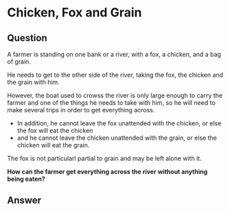 # Chicken, Fox and Grain

## Question
A farmer is standing on one bank or a river, with a fox, a chicken, and a bag of grain.

He needs to get to the other side of the river, taking the fox, the chicken and the grain with him.

However, the boat used to crowss the river is only large enough to carry the farmer and one of the things he needs to take with him, so he will need to make several trips in order to get everything across.

- In addition, he cannot leave the fox unattended with the chicken, or else the fox will eat the chicken
- and he cannot leave the chicken unattended with the grain, or else the chicken will eat the grain.

The fox is not particularl partial to grain and may be left alone with it.

__How can the farmer get everything across the river without anything being eaten?__

## Answer